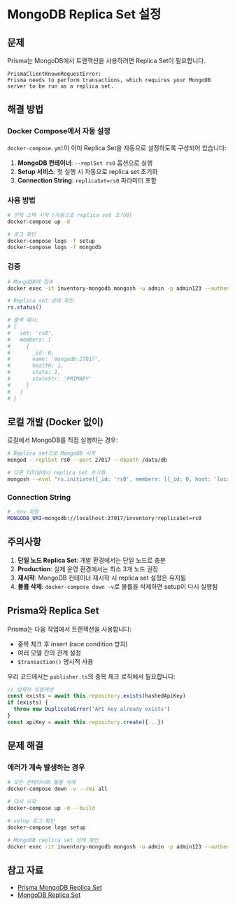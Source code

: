 # MongoDB Replica Set 설정

## 문제

Prisma는 MongoDB에서 트랜잭션을 사용하려면 Replica Set이 필요합니다.

```
PrismaClientKnownRequestError: 
Prisma needs to perform transactions, which requires your MongoDB server to be run as a replica set.
```

## 해결 방법

### Docker Compose에서 자동 설정

`docker-compose.yml`이 이미 Replica Set을 자동으로 설정하도록 구성되어 있습니다:

1. **MongoDB 컨테이너**: `--replSet rs0` 옵션으로 실행
2. **Setup 서비스**: 첫 실행 시 자동으로 replica set 초기화
3. **Connection String**: `replicaSet=rs0` 파라미터 포함

### 사용 방법

```bash
# 전체 스택 시작 (자동으로 replica set 초기화)
docker-compose up -d

# 로그 확인
docker-compose logs -f setup
docker-compose logs -f mongodb
```

### 검증

```bash
# MongoDB에 접속
docker exec -it inventory-mongodb mongosh -u admin -p admin123 --authenticationDatabase admin

# Replica set 상태 확인
rs.status()

# 출력 예시:
# {
#   set: 'rs0',
#   members: [
#     {
#       _id: 0,
#       name: 'mongodb:27017',
#       health: 1,
#       state: 1,
#       stateStr: 'PRIMARY'
#     }
#   ]
# }
```

## 로컬 개발 (Docker 없이)

로컬에서 MongoDB를 직접 실행하는 경우:

```bash
# Replica set으로 MongoDB 시작
mongod --replSet rs0 --port 27017 --dbpath /data/db

# 다른 터미널에서 replica set 초기화
mongosh --eval "rs.initiate({_id: 'rs0', members: [{_id: 0, host: 'localhost:27017'}]})"
```

### Connection String

```bash
# .env 파일
MONGODB_URI=mongodb://localhost:27017/inventory?replicaSet=rs0
```

## 주의사항

1. **단일 노드 Replica Set**: 개발 환경에서는 단일 노드로 충분
2. **Production**: 실제 운영 환경에서는 최소 3개 노드 권장
3. **재시작**: MongoDB 컨테이너 재시작 시 replica set 설정은 유지됨
4. **볼륨 삭제**: `docker-compose down -v`로 볼륨을 삭제하면 setup이 다시 실행됨

## Prisma와 Replica Set

Prisma는 다음 작업에서 트랜잭션을 사용합니다:

- 중복 체크 후 insert (race condition 방지)
- 여러 모델 간의 관계 설정
- `$transaction()` 명시적 사용

우리 코드에서는 `publisher.ts`의 중복 체크 로직에서 필요합니다:

```typescript
// 암묵적 트랜잭션
const exists = await this.repository.exists(hashedApiKey)
if (exists) {
  throw new DuplicateError('API key already exists')
}
const apiKey = await this.repository.create({...})
```

## 문제 해결

### 에러가 계속 발생하는 경우

```bash
# 모든 컨테이너와 볼륨 삭제
docker-compose down -v --rmi all

# 다시 시작
docker-compose up -d --build

# setup 로그 확인
docker-compose logs setup

# MongoDB replica set 상태 확인
docker exec -it inventory-mongodb mongosh -u admin -p admin123 --authenticationDatabase admin --eval "rs.status()"
```

## 참고 자료

- [Prisma MongoDB Replica Set](https://www.prisma.io/docs/concepts/database-connectors/mongodb#replica-set-configuration)
- [MongoDB Replica Set](https://www.mongodb.com/docs/manual/replication/)
